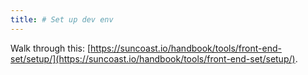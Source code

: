 ```yaml
---
title: # Set up dev env
---
```


Walk through this: [https://suncoast.io/handbook/tools/front-end-set/setup/](https://suncoast.io/handbook/tools/front-end-set/setup/).
